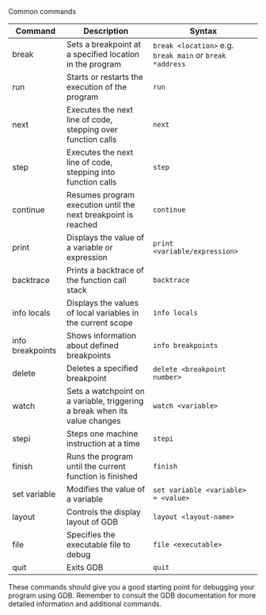 
Common commands

| Command           | Description                                                            | Syntax                            |
|-------------------|------------------------------------------------------------------------|-----------------------------------|
| break             | Sets a breakpoint at a specified location in the program                | `break <location>` e.g. `break main` or `break *address`                 |
| run               | Starts or restarts the execution of the program                        | `run`                             |
| next              | Executes the next line of code, stepping over function calls           | `next`                            |
| step              | Executes the next line of code, stepping into function calls           | `step`                            |
| continue          | Resumes program execution until the next breakpoint is reached          | `continue`                        |
| print             | Displays the value of a variable or expression                          | `print <variable/expression>`      |
| backtrace         | Prints a backtrace of the function call stack                           | `backtrace`                       |
| info locals       | Displays the values of local variables in the current scope             | `info locals`                     |
| info breakpoints  | Shows information about defined breakpoints                            | `info breakpoints`                |
| delete            | Deletes a specified breakpoint                                         | `delete <breakpoint number>`       |
| watch             | Sets a watchpoint on a variable, triggering a break when its value changes | `watch <variable>`              |
| stepi             | Steps one machine instruction at a time                                 | `stepi`                           |
| finish            | Runs the program until the current function is finished                 | `finish`                          |
| set variable      | Modifies the value of a variable                                        | `set variable <variable> = <value>`|
| layout            | Controls the display layout of GDB                                      | `layout <layout-name>`             |
| file              | Specifies the executable file to debug                                  | `file <executable>`                |
| quit              | Exits GDB                                                               | `quit`                            |

These commands should give you a good starting point for debugging your program using GDB. Remember to consult the GDB documentation for more detailed information and additional commands.